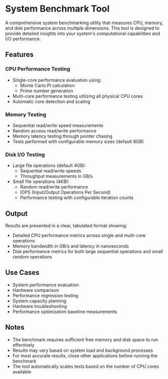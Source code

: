 # System Benchmark Tool

A comprehensive system benchmarking utility that measures CPU, memory, and disk performance across multiple dimensions. This tool is designed to provide detailed insights into your system's computational capabilities and I/O performance.

## Features

### CPU Performance Testing
- Single-core performance evaluation using:
  - Monte Carlo PI calculation
  - Prime number generation
- Multi-core performance testing utilizing all physical CPU cores
- Automatic core detection and scaling

### Memory Testing
- Sequential read/write speed measurements
- Random access read/write performance
- Memory latency testing through pointer chasing
- Tests performed with configurable memory sizes (default 8GB)

### Disk I/O Testing
- Large file operations (default 4GB):
  - Sequential read/write speeds
  - Throughput measurements in GB/s
- Small file operations (4KB):
  - Random read/write performance
  - IOPS (Input/Output Operations Per Second)
  - Performance testing with configurable iteration counts

## Output

Results are presented in a clear, tabulated format showing:
- Detailed CPU performance metrics across single and multi-core operations
- Memory bandwidth in GB/s and latency in nanoseconds
- Disk performance metrics for both large sequential operations and small random operations

## Use Cases

- System performance evaluation
- Hardware comparison
- Performance regression testing
- System capacity planning
- Hardware troubleshooting
- Performance optimization baseline measurements

## Notes

- The benchmark requires sufficient free memory and disk space to run effectively
- Results may vary based on system load and background processes
- For most accurate results, close other applications before running the benchmark
- The tool automatically scales tests based on the number of CPU cores available